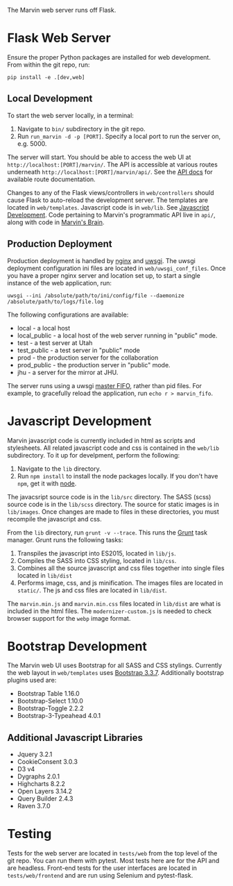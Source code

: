 
The Marvin web server runs off Flask.

# Flask Web Server

Ensure the proper Python packages are installed for web development.  From within the git repo, run:
```
pip install -e .[dev,web]
```

## Local Development

To start the web server locally, in a terminal:

1. Navigate to `bin/` subdirectory in the git repo.
2. Run `run_marvin -d -p [PORT]`.  Specify a local port to run the server on, e.g. 5000.

The server will start.  You should be able to access the web UI at `http://localhost:[PORT]/marvin/`.  The API is accessible at various routes underneath `http://localhost:[PORT]/marvin/api/`.  See the [API docs](https://sdss-marvin.readthedocs.io/en/latest/reference/web.html) for available route documentation.

Changes to any of the Flask views/controllers in `web/controllers` should cause Flask to auto-reload the development server.  The templates are located in `web/templates`.  Javascript code is in `web/lib`.  See [Javascript Development](#Javascript-Development).  Code pertaining to Marvin's programmatic API live in `api/`, along with code in [Marvin's Brain](https://github.com/sdss/marvin_brain/).

## Production Deployment

Production deployment is handled by [nginx](https://nginx.org/en/docs/) and [uwsgi](https://uwsgi-docs.readthedocs.io/en/latest/index.html#).  The uwsgi deployment configuration ini files are located in `web/uwsgi_conf_files`.  Once you have a proper nginx server and location set up, to start a single instance of the web application, run:
```
uwsgi --ini /absolute/path/to/ini/config/file --daemonize /absolute/path/to/logs/file.log
```
The following configurations are available:
- local - a local host
- local_public - a local host of the web server running in "public" mode.
- test - a test server at Utah
- test_public - a test server in "public" mode
- prod -  the production server for the collaboration
- prod_public - the production server in "public" mode.
- jhu - a server for the mirror at JHU.

The server runs using a uwsgi [master FIFO](https://uwsgi-docs.readthedocs.io/en/latest/MasterFIFO.html), rather than pid files.  For example, to gracefully reload the application, run `echo r > marvin_fifo`.


# Javascript Development

Marvin javascript code is currently included in html as scripts and stylesheets.  All related javascript code and css is contained in the `web/lib` subdirectory.  To it up for develpment, perform the following:

1. Navigate to the `lib` directory.
2. Run `npm install` to install the node packages locally.  If you don't have `npm`, get it with [node](https://nodejs.org/en/).

The javacsript source code is in the `lib/src` directory.  The SASS (scss) source code is in the `lib/scss` directory.  The source for static images is in `lib/images`.  Once changes are made to files in these directories, you must recompile the javascript and css.

From the `lib` directory, run `grunt -v --trace`.  This runs the [Grunt](https://gruntjs.com/) task manager.  Grunt runs the following tasks:

1. Transpiles the javascript into ES2015, located in `lib/js`.
2. Compiles the SASS into CSS styling, located in `lib/css`.
3. Combines all the source javascript and css files together into single files located in `lib/dist`
4. Performs image, css, and js minification.  The images files are located in `static/`.  The js and css files are located in `lib/dist`.

The `marvin.min.js` and `marvin.min.css` files located in `lib/dist` are what is included in the html files.  The `modernizer-custom.js` is needed to check browser support for the `webp` image format.

# Bootstrap Development

The Marvin web UI uses Bootstrap for all SASS and CSS stylings.  Currently the web layout in `web/templates` uses [Bootstrap 3.3.7](https://getbootstrap.com/docs/3.3/).  Additionally bootstrap plugins used are:

- Bootstrap Table 1.16.0
- Bootstrap-Select 1.10.0
- Bootstrap-Toggle 2.2.2
- Bootstrap-3-Typeahead 4.0.1

## Additional Javascript Libraries
- Jquery 3.2.1
- CookieConsent 3.0.3
- D3 v4
- Dygraphs 2.0.1
- Highcharts 8.2.2
- Open Layers 3.14.2
- Query Builder 2.4.3
- Raven 3.7.0


# Testing

Tests for the web server are located in `tests/web` from the top level of the git repo.  You can run them with pytest.  Most tests here are for the API and are headless.  Front-end tests for the user interfaces are located in `tests/web/frontend` and are run using Selenium and pytest-flask.